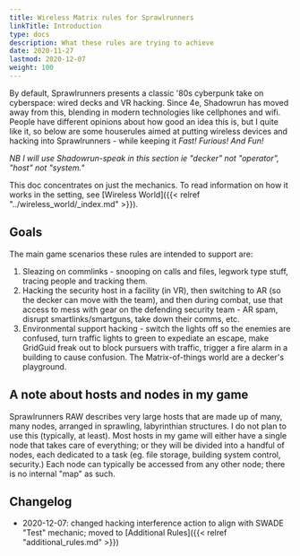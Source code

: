```yaml
---
title: Wireless Matrix rules for Sprawlrunners
linkTitle: Introduction
type: docs
description: What these rules are trying to achieve
date: 2020-11-27
lastmod: 2020-12-07
weight: 100
---
```


By default, Sprawlrunners presents a classic '80s cyberpunk take on cyberspace: wired decks and VR hacking. Since 4e, Shadowrun has moved away from this, blending in modern technologies like cellphones and wifi. People have different opinions about how good an idea this is, but I quite like it, so below are some houserules aimed at putting wireless devices and hacking into Sprawlrunners - while keeping it _Fast! Furious! And Fun!_

*NB I will use Shadowrun-speak in this section ie "decker" not "operator", "host" not "system."*

This doc concentrates on just the mechanics. To read information on how it works in the setting, see [Wireless World]({{< relref "../wireless_world/_index.md" >}}).

## Goals

The main game scenarios these rules are intended to support are: 

1. Sleazing on commlinks - snooping on calls and files, legwork type stuff, tracing people and tracking them.
2. Hacking the security host in a facility (in VR), then switching to AR (so the decker can move with the team), and then during combat, use that access to mess with gear on the defending security team - AR spam, disrupt smartlinks/smartguns, take down their comms, etc.
3. Environmental support hacking - switch the lights off so the enemies are confused, turn traffic lights to green to expediate an escape, make GridGuid freak out to block pursuers with traffic, trigger a fire alarm in a building to cause confusion. The Matrix-of-things world are a decker's playground.

## A note about hosts and nodes in my game

Sprawlrunners RAW describes very large hosts that are made up of many, many nodes, arranged in sprawling, labyrinthian structures. I do not plan to use this (typically, at least). Most hosts in my game will either have a single node that takes care of everything; or they will be divided into a handful of nodes, each dedicated to a task (eg. file storage, building system control, security.) Each node can typically be accessed from any other node; there is no internal "map" as such.

## Changelog

* 2020-12-07: changed hacking interference action to align with SWADE "Test" mechanic; moved to [Additional Rules]({{< relref "additional_rules.md" >}}) 